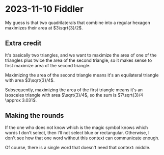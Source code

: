 2023-11-10 Fiddler
==================
My guess is that two quadrilaterals that combine into a regular hexagon
maximizes their area at $3\sqrt{3}/2$.

Extra credit
------------
It's basically two triangles, and we want to maximize the area of one
of the triangles plus twice the area of the second triangle, so it makes
sense to first maximize area of the second triangle.

Maximizing the area of the second triangle means it's an equilateral
triangle with area $3\sqrt{3}/4$.

Subsequently, maximizing the area of the first triangle means it's an
isosceles triangle with area $\sqrt{3}/4$, so the sum is
$7\sqrt{3}/4 \approx 3.031$.

Making the rounds
-----------------
If the one who does not know which is the magic symbol knows which words
I don't select, then I'll not select blue or rectangular.  Otherwise, I
don't see how that one word without this context can communicate enough.

Of course, there is a single word that doesn't need that context: middle.

